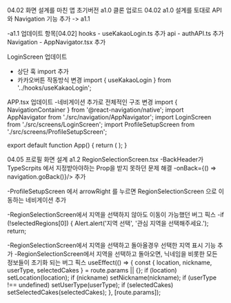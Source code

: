 04.02 화면 설계를 마친 앱 초기버전 a1.0 클론 업로드
04.02 a1.0 설계를 토대로 API와 Navigation 기능 추가 -> a1.1

-a1.1 업데이트 항목[04.02]
hooks       -   useKakaoLogin.ts 추가
api         -   authAPI.ts 추가
Navigation  -   AppNavigator.tsx 추가

LoginScreen 업데이트
- 상단 훅 import 추가
- 카카오버튼 작동방식 변경
import { useKakaoLogin } from '../hooks/useKakaoLogin'; 
 <KakaoButton onPress={handleKakaoLogin} />            
 
APP.tsx 업데이트
-네비게이션 추가로 전체적인 구조 변경
import { NavigationContainer } from '@react-navigation/native';
import AppNavigator from './src/navigation/AppNavigator';
import LoginScreen from './src/screens/LoginScreen';
import ProfileSetupScreen from './src/screens/ProfileSetupScreen';

export default function App() {
  return (
    <NavigationContainer>
      <AppNavigator />
    </NavigationContainer>
  );
}

04.05 프로필 화면 설계 a1.2
RegionSelectionScreen.tsx
-BackHeader가 TypeScrpits 에서 지정받아야하는 Prop을 받지 못하던 문제 해결
-onBack={() => navigation.goBack()}/> 추가

-ProfileSetupScreen 에서 arrowRight 를 누르면 RegionSelectionScreen 으로 이동하는 네비게이션 추가

-RegionSelectionScreen에서 지역을 선택하지 않아도 이동이 가능했던 버그 픽스
-if (!selectedRegions[0]) {
    Alert.alert('지역 선택', '관심 지역을 선택해주세요.');
    return;

-RegionSelectionScreen에서 지역을 선택하고 돌아올경우 선택한 지역 표시 기능 추가
-RegionSelectionScreen에서 지역을 선택하고 돌아오면, 닉네임을 비롯한 모든 정보들이 초기화 되는 버그 픽스
useEffect(() => {
  const { location, nickname, userType, selectedCakes } = route.params || {};
  if (location) setLocation(location);
  if (nickname) setNickname(nickname);
  if (userType !== undefined) setUserType(userType);
  if (selectedCakes) setSelectedCakes(selectedCakes);
}, [route.params]);

